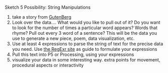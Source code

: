 Sketch 5 Possibility: String Manipulations 


1. take a story from [GutenBerg](https://www.gutenberg.org/browse/languages/en)
2. Look over the data.... What would you like to pull out of it? Do you want to look for the number of times a particular word appears? Words that rhyme? Pull out every 3 word of a sentence?
This will be the data you use to generate a new piece, poem, data visualization, etc.
3. Use at least 4 expressions to parse the string of text for the precise data you need. Use [the RegExr site](http://regexr.com/) as guide to formulate your expressions
4. Pull this text into P5 or Processing, using your expressions
4. visualize your data in some interesting way.
extra points for movement, procedural aspects or interactivity 



